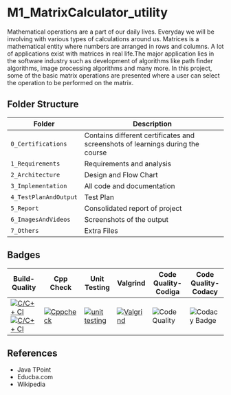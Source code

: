 # M1_MatrixCalculator_utility
Mathematical operations are a part of our daily lives. Everyday we will be involving with various types of calculations around us. Matrices is a mathematical entity where numbers are arranged in rows and columns. A lot of applications exist with matrices in real life.The major application lies in the software industry such as development of algorithms like path finder algorithms, image processing algorithms and many more. In this project, some of the basic matrix operations are presented where a user can select the operation to be performed on the matrix.
## Folder Structure
| Folder | Description |
|--------|-------------|
| `0_Certifications` | Contains different certificates and screenshots of learnings during the course |
| `1_Requirements` | Requirements and analysis |
| `2_Architecture` | Design and Flow Chart |
| `3_Implementation` | All code and documentation |
| `4_TestPlanAndOutput` | Test Plan |
| `5_Report` | Consolidated report of project |
| `6_ImagesAndVideos` | Screenshots of the output |
| `7_Others` | Extra Files |
## Badges
| Build-Quality | Cpp Check | Unit Testing | Valgrind | Code Quality-Codiga| Code Quality-Codacy |
|------------|----------|------------|------------|-----------|---------|
|[![C/C++ CI](https://github.com/nimishpalod/M1_MatrixCalculator_utility/actions/workflows/linuxc-cpp.yml/badge.svg)](https://github.com/nimishpalod/M1_MatrixCalculator_utility/actions/workflows/linuxc-cpp.yml) [![C/C++ CI](https://github.com/nimishpalod/M1_MatrixCalculator_utility/actions/workflows/makeBuild-cpp.yml/badge.svg)](https://github.com/nimishpalod/M1_MatrixCalculator_utility/actions/workflows/makeBuild-cpp.yml) | [![Cppcheck](https://github.com/nimishpalod/M1_MatrixCalculator_utility/actions/workflows/static-cpp.yml/badge.svg)](https://github.com/nimishpalod/M1_MatrixCalculator_utility/actions/workflows/static-cpp.yml) | [![unit testing](https://github.com/nimishpalod/M1_MatrixCalculator_utility/actions/workflows/unitTest.yml/badge.svg)](https://github.com/nimishpalod/M1_MatrixCalculator_utility/actions/workflows/unitTest.yml) | [![Valgrind](https://github.com/nimishpalod/M1_MatrixCalculator_utility/actions/workflows/Valgrind.yml/badge.svg)](https://github.com/nimishpalod/M1_MatrixCalculator_utility/actions/workflows/Valgrind.yml) | ![Code Quality](https://api.codiga.io/project/31035/status/svg) |![Codacy Badge](https://app.codacy.com/project/badge/Grade/c2e6ca811aea4dbd831223b181989b84) |
 ## References
 * Java TPoint
 * Educba.com
 * Wikipedia 
 

